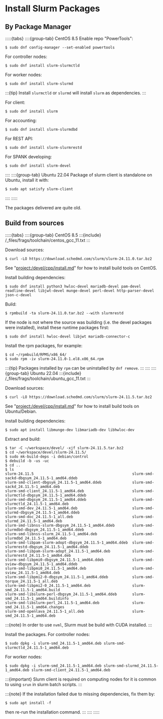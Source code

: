 # Install Slurm Packages

## By Package Manager

:::::{tabs}
::::{group-tab} CentOS 8.5
Enable repo "PowerTools":

```console
$ sudo dnf config-manager --set-enabled powertools
```

For controller nodes:

```console
$ sudo dnf install slurm-slurmctld
```

For worker nodes:

```console
$ sudo dnf install slurm-slurmd
```

:::{tip}
Install `slurmctld` or `slurmd` will install `slurm` as dependencies.
:::

For client:

```console
$ sudo dnf install slurm
```

For accounting:

```console
$ sudo dnf install slurm-slurmdbd
```

For REST API:

```console
$ sudo dnf install slurm-slurmrestd
```

For SPANK developing:

```console
$ sudo dnf install slurm-devel
```

::::
::::{group-tab} Ubuntu 22.04
Package of slurm client is standalone on Ubuntu, install it with:

```console
$ sudo apt satisfy slurm-client
```

::::
:::::

The packages delivered are quite old.

## Build from sources

:::::{tabs}
::::{group-tab} CentOS 8.5
:::{include} /_files/frags/toolchain/centos_gcc_11.txt
:::

Download sources:

```console
$ curl -LO https://download.schedmd.com/slurm/slurm-24.11.0.tar.bz2
```

See "<project:/devel/cpp/install.md>" for how to install build tools on CentOS.

Install building dependencies:

```console
$ sudo dnf install python3 hwloc-devel mariadb-devel pam-devel readline-devel libjwt-devel munge-devel perl-devel http-parser-devel json-c-devel
```

Build:

```console
$ rpmbuild -ta slurm-24.11.0.tar.bz2 --with slurmrestd
```

If the node is not where the source was building (i.e. the devel packages were installed), install these runtime packages first:

```console
$ sudo dnf install hwloc-devel libjwt mariadb-connector-c
```

Install the rpm packages, for example:

```console
$ cd ~/rpmbuild/RPMS/x86_64/
$ sudo rpm -iv slurm-24.11.0-1.el8.x86_64.rpm 
```

:::{tip}
Packages installed by `rpm` can be uninstalled by `dnf remove`.
:::
::::
::::{group-tab} Ubuntu 22.04
:::{include} /_files/frags/toolchain/ubuntu_gcc_11.txt
:::

Download sources:

```console
$ curl -LO https://download.schedmd.com/slurm/slurm-24.11.5.tar.bz2
```

See "<project:/devel/cpp/install.md>" for how to install build tools on Ubuntu/Debian.

Install building dependencies:

```console
$ sudo apt install libmunge-dev libmariadb-dev libhwloc-dev
```

Extract and build:

```console
$ tar -C ~/workspace/devel/ -xjf slurm-24.11.5.tar.bz2
$ cd ~/workspace/devel/slurm-24.11.5/
$ sudo mk-build-deps -i debian/control
$ debuild -b -us -uc
$ cd ..
$ ls
slurm-24.11.5                                             slurm-smd-sackd-dbgsym_24.11.5-1_amd64.ddeb
slurm-smd-client-dbgsym_24.11.5-1_amd64.ddeb              slurm-smd-sackd_24.11.5-1_amd64.deb
slurm-smd-client_24.11.5-1_amd64.deb                      slurm-smd-slurmctld-dbgsym_24.11.5-1_amd64.ddeb
slurm-smd-dbgsym_24.11.5-1_amd64.ddeb                     slurm-smd-slurmctld_24.11.5-1_amd64.deb
slurm-smd-dev_24.11.5-1_amd64.deb                         slurm-smd-slurmd-dbgsym_24.11.5-1_amd64.ddeb
slurm-smd-doc_24.11.5-1_all.deb                           slurm-smd-slurmd_24.11.5-1_amd64.deb
slurm-smd-libnss-slurm-dbgsym_24.11.5-1_amd64.ddeb        slurm-smd-slurmdbd-dbgsym_24.11.5-1_amd64.ddeb
slurm-smd-libnss-slurm_24.11.5-1_amd64.deb                slurm-smd-slurmdbd_24.11.5-1_amd64.deb
slurm-smd-libpam-slurm-adopt-dbgsym_24.11.5-1_amd64.ddeb  slurm-smd-slurmrestd-dbgsym_24.11.5-1_amd64.ddeb
slurm-smd-libpam-slurm-adopt_24.11.5-1_amd64.deb          slurm-smd-slurmrestd_24.11.5-1_amd64.deb
slurm-smd-libpmi0-dbgsym_24.11.5-1_amd64.ddeb             slurm-smd-sview-dbgsym_24.11.5-1_amd64.ddeb
slurm-smd-libpmi0_24.11.5-1_amd64.deb                     slurm-smd-sview_24.11.5-1_amd64.deb
slurm-smd-libpmi2-0-dbgsym_24.11.5-1_amd64.ddeb           slurm-smd-torque_24.11.5-1_all.deb
slurm-smd-libpmi2-0_24.11.5-1_amd64.deb                   slurm-smd_24.11.5-1_amd64.build
slurm-smd-libslurm-perl-dbgsym_24.11.5-1_amd64.ddeb       slurm-smd_24.11.5-1_amd64.buildinfo
slurm-smd-libslurm-perl_24.11.5-1_amd64.deb               slurm-smd_24.11.5-1_amd64.changes
slurm-smd-openlava_24.11.5-1_all.deb                      slurm-smd_24.11.5-1_amd64.deb
```

:::{note}
In order to use `nvml`, Slurm must be build with CUDA installed.
:::

Install the packages. For controller nodes:

```console
$ sudo dpkg -i slurm-smd_24.11.5-1_amd64.deb slurm-smd-slurmctld_24.11.5-1_amd64.deb
```

For worker nodes:

```console
$ sudo dpkg -i slurm-smd_24.11.5-1_amd64.deb slurm-smd-slurmd_24.11.5-1_amd64.deb slurm-smd-client_24.11.5-1_amd64.deb
```

:::{important}
Slurm client is required on computing nodes for it is common to using `srun` in slurm batch scripts.
:::

:::{note}
If the installation failed due to missing dependencies, fix them by:

```console
$ sudo apt install -f
```

then re-run the installation command.
:::
::::
:::::
